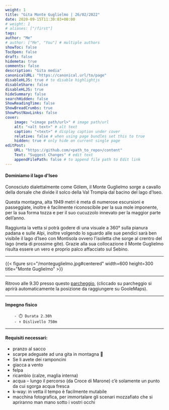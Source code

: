 ```yaml
---
weight: 1
title: "Gita Monte Guglielmo | 26/02/2022"
date: 2020-09-15T11:30:03+00:00
# weight: 1
# aliases: ["/first"]
tags: 
author: "Me"
# author: ["Me", "You"] # multiple authors
showToc: false
TocOpen: false
draft: false
hidemeta: true
comments: false
description: "Gita media"
canonicalURL: "https://canonical.url/to/page"
disableHLJS: true # to disable highlightjs
disableShare: false
disableHLJS: true
hideSummary: false
searchHidden: false
ShowReadingTime: false
ShowBreadCrumbs: true
ShowPostNavLinks: false 
cover:
    image: "<image path/url>" # image path/url
    alt: "<alt text>" # alt text
    caption: "<text>" # display caption under cover
    relative: false # when using page bundles set this to true
    hidden: true # only hide on current single page
editPost:
    URL: "https://github.com/<path_to_repo>/content"
    Text: "Suggest Changes" # edit text
    appendFilePath: false # to append file path to Edit link
---
```




#### Dominiamo il lago d'Iseo

<!--more--> 

Conosciuto dialettalmente come Gölem, il Monte Guglielmo sorge a cavallo della dorsale che divide il solco della Val Trompia dal bacino del lago d’Iseo.

Questa montagna, alta 1949 metri è meta di numerose escursioni e passeggiate, inoltre è facilmente riconoscibile per la sua mole imponente, per la sua forma tozza e per il suo cucuzzolo innevato per la maggior parte dell’anno.

Raggiunta la vetta si potrà godere di una visuale a 360° sulla pianura padana e sulle Alpi, inoltre volgendo lo sguardo alle sue pendici sarà ben visibile il lago d’Iseo con Montisola ovvero l'isoletta che sorge al crentro del lago (meta di prossime gite). Grazie alla sua collocazione il Monte Guglielmo risulta essere un vero e proprio palco affacciato sul Sebino.

---

{{< figure src="/monteguglielmo.jpg#centered" width=600 height=300 title="Monte Guglielmo" >}}

---

Ritrovo alle 9.30 presso questo [parcheggio](https://goo.gl/maps/c8A4FcfzrHx2agbu8), (cliccado su parcheggio si aprirà automaticamente la posizione da raggiungere su GooleMaps). 

--- 
#### Impegno fisico
   
    
        - ⏱️ Durata 2.30h
        - ⬆️ Dislivello 750m


---

#### Requisiti necessari:  
- pranzo al sacco 
- scarpe adeguate ad una gita in montagna 🥾 
- Se li avete dei ramponcini 
- giacca a vento
- felpa
- ricambio (calze, maglia interna)
- acqua – lungo il percorso (da Croce di Marone) c’è solamente un punto da cui sgorga acqua fresca
- k-way: in vetta il tempo è facilmente mutabile
- macchina fotografica, per immortalare gli scenari mozzafiato che si apriranno man mano sotto i vostri occhi